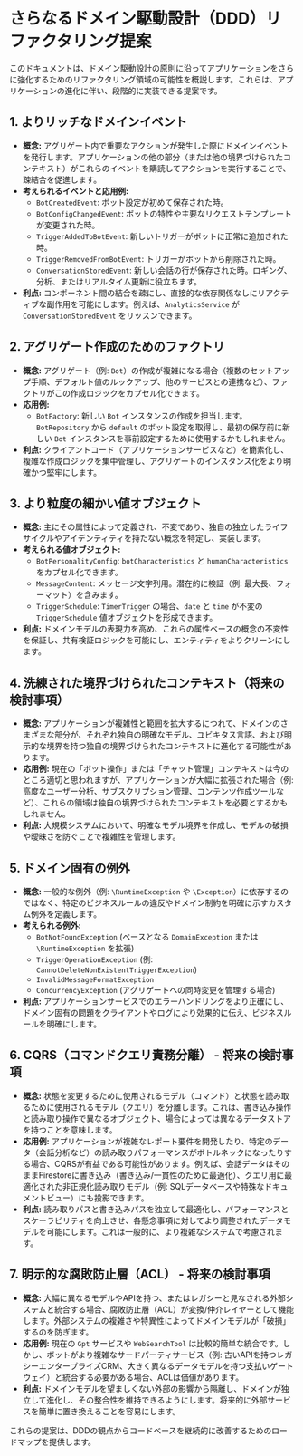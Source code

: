 # さらなるドメイン駆動設計（DDD）リファクタリング提案

このドキュメントは、ドメイン駆動設計の原則に沿ってアプリケーションをさらに強化するためのリファクタリング領域の可能性を概説します。これらは、アプリケーションの進化に伴い、段階的に実装できる提案です。

## 1. よりリッチなドメインイベント

*   **概念:** アグリゲート内で重要なアクションが発生した際にドメインイベントを発行します。アプリケーションの他の部分（または他の境界づけられたコンテキスト）がこれらのイベントを購読してアクションを実行することで、疎結合を促進します。
*   **考えられるイベントと応用例:**
    *   `BotCreatedEvent`: ボット設定が初めて保存された時。
    *   `BotConfigChangedEvent`: ボットの特性や主要なリクエストテンプレートが変更された時。
    *   `TriggerAddedToBotEvent`: 新しいトリガーがボットに正常に追加された時。
    *   `TriggerRemovedFromBotEvent`: トリガーがボットから削除された時。
    *   `ConversationStoredEvent`: 新しい会話の行が保存された時。ロギング、分析、またはリアルタイム更新に役立ちます。
*   **利点:** コンポーネント間の結合を疎にし、直接的な依存関係なしにリアクティブな副作用を可能にします。例えば、`AnalyticsService` が `ConversationStoredEvent` をリッスンできます。

## 2. アグリゲート作成のためのファクトリ

*   **概念:** アグリゲート（例: `Bot`）の作成が複雑になる場合（複数のセットアップ手順、デフォルト値のルックアップ、他のサービスとの連携など）、ファクトリがこの作成ロジックをカプセル化できます。
*   **応用例:**
    *   `BotFactory`: 新しい `Bot` インスタンスの作成を担当します。`BotRepository` から `default` のボット設定を取得し、最初の保存前に新しい `Bot` インスタンスを事前設定するために使用するかもしれません。
*   **利点:** クライアントコード（アプリケーションサービスなど）を簡素化し、複雑な作成ロジックを集中管理し、アグリゲートのインスタンス化をより明確かつ堅牢にします。

## 3. より粒度の細かい値オブジェクト

*   **概念:** 主にその属性によって定義され、不変であり、独自の独立したライフサイクルやアイデンティティを持たない概念を特定し、実装します。
*   **考えられる値オブジェクト:**
    *   `BotPersonalityConfig`: `botCharacteristics` と `humanCharacteristics` をカプセル化できます。
    *   `MessageContent`: メッセージ文字列用。潜在的に検証（例: 最大長、フォーマット）を含みます。
    *   `TriggerSchedule`: `TimerTrigger` の場合、`date` と `time` が不変の `TriggerSchedule` 値オブジェクトを形成できます。
*   **利点:** ドメインモデルの表現力を高め、これらの属性ベースの概念の不変性を保証し、共有検証ロジックを可能にし、エンティティをよりクリーンにします。

## 4. 洗練された境界づけられたコンテキスト（将来の検討事項）

*   **概念:** アプリケーションが複雑性と範囲を拡大するにつれて、ドメインのさまざまな部分が、それぞれ独自の明確なモデル、ユビキタス言語、および明示的な境界を持つ独自の境界づけられたコンテキストに進化する可能性があります。
*   **応用例:** 現在の「ボット操作」または「チャット管理」コンテキストは今のところ適切と思われますが、アプリケーションが大幅に拡張された場合（例: 高度なユーザー分析、サブスクリプション管理、コンテンツ作成ツールなど）、これらの領域は独自の境界づけられたコンテキストを必要とするかもしれません。
*   **利点:** 大規模システムにおいて、明確なモデル境界を作成し、モデルの破損や曖昧さを防ぐことで複雑性を管理します。

## 5. ドメイン固有の例外

*   **概念:** 一般的な例外（例: `\RuntimeException` や `\Exception`）に依存するのではなく、特定のビジネスルールの違反やドメイン制約を明確に示すカスタム例外を定義します。
*   **考えられる例外:**
    *   `BotNotFoundException` (ベースとなる `DomainException` または `\RuntimeException` を拡張)
    *   `TriggerOperationException` (例: `CannotDeleteNonExistentTriggerException`)
    *   `InvalidMessageFormatException`
    *   `ConcurrencyException` (アグリゲートへの同時変更を管理する場合)
*   **利点:** アプリケーションサービスでのエラーハンドリングをより正確にし、ドメイン固有の問題をクライアントやログにより効果的に伝え、ビジネスルールを明確にします。

## 6. CQRS（コマンドクエリ責務分離） - 将来の検討事項

*   **概念:** 状態を変更するために使用されるモデル（コマンド）と状態を読み取るために使用されるモデル（クエリ）を分離します。これは、書き込み操作と読み取り操作で異なるオブジェクト、場合によっては異なるデータストアを持つことを意味します。
*   **応用例:** アプリケーションが複雑なレポート要件を開発したり、特定のデータ（会話分析など）の読み取りパフォーマンスがボトルネックになったりする場合、CQRSが有益である可能性があります。例えば、会話データはそのままFirestoreに書き込み（書き込み/一貫性のために最適化）、クエリ用に最適化された非正規化読み取りモデル（例: SQLデータベースや特殊なドキュメントビュー）にも投影できます。
*   **利点:** 読み取りパスと書き込みパスを独立して最適化し、パフォーマンスとスケーラビリティを向上させ、各懸念事項に対してより調整されたデータモデルを可能にします。これは一般的に、より複雑なシステムで考慮されます。

## 7. 明示的な腐敗防止層（ACL） - 将来の検討事項

*   **概念:** 大幅に異なるモデルやAPIを持つ、またはレガシーと見なされる外部システムと統合する場合、腐敗防止層（ACL）が変換/仲介レイヤーとして機能します。外部システムの複雑さや特異性によってドメインモデルが「破損」するのを防ぎます。
*   **応用例:** 現在の `Gpt` サービスや `WebSearchTool` は比較的簡単な統合です。しかし、ボットがより複雑なサードパーティサービス（例: 古いAPIを持つレガシーエンタープライズCRM、大きく異なるデータモデルを持つ支払いゲートウェイ）と統合する必要がある場合、ACLは価値があります。
*   **利点:** ドメインモデルを望ましくない外部の影響から隔離し、ドメインが独立して進化し、その整合性を維持できるようにします。将来的に外部サービスを簡単に置き換えることを容易にします。

これらの提案は、DDDの観点からコードベースを継続的に改善するためのロードマップを提供します。
